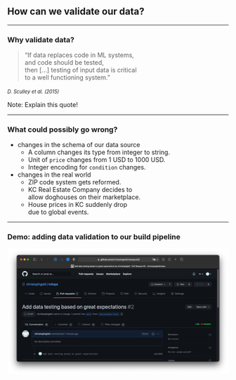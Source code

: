## How can we validate our data?

---

### Why validate data?

> &ldquo;If data replaces code in ML systems,<br/>
> and code should be tested,<br/>
> then [&hellip;] testing of input data is critical<br/>
> to a well functioning system.&rdquo;

<cite style="font-size:0.8em">D. Sculley et al. (2015)</cite>

Note: Explain this quote!

---

### What could possibly go wrong?

- changes in the schema of our data source
  - A column changes its type from integer to string.
  - Unit of `price` changes from 1 USD to 1000 USD.
  - Integer encoding for `condition` changes.
- changes in the real world <!-- .element: class="fragment" -->
  - ZIP code system gets reformed.
  - KC Real Estate Company decides to<br/>allow doghouses on their marketplace.
  - House prices in KC suddenly drop<br/>due to global events.

---

### Demo: adding data validation to our build pipeline

[![Pull Request for adding data test to our build pipeline](images/adding-data-tests.png)](https://github.com/christophgietl/mleng/pull/10/files?diff=unified&w=1)
